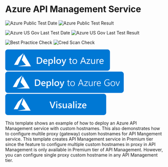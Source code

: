 # Azure API Management Service

![Azure Public Test Date](https://azurequickstartsservice.blob.core.windows.net/badges/201-api-management-create-with-hostname/PublicLastTestDate.svg)
![Azure Public Test Result](https://azurequickstartsservice.blob.core.windows.net/badges/201-api-management-create-with-hostname/PublicDeployment.svg)

![Azure US Gov Last Test Date](https://azurequickstartsservice.blob.core.windows.net/badges/201-api-management-create-with-hostname/FairfaxLastTestDate.svg)
![Azure US Gov Last Test Result](https://azurequickstartsservice.blob.core.windows.net/badges/201-api-management-create-with-hostname/FairfaxDeployment.svg)

![Best Practice Check](https://azurequickstartsservice.blob.core.windows.net/badges/201-api-management-create-with-hostname/BestPracticeResult.svg)
![Cred Scan Check](https://azurequickstartsservice.blob.core.windows.net/badges/201-api-management-create-with-hostname/CredScanResult.svg)

[![Deploy To Azure](https://raw.githubusercontent.com/Azure/azure-quickstart-templates/master/1-CONTRIBUTION-GUIDE/images/deploytoazure.svg?sanitize=true)](https://portal.azure.com/#create/Microsoft.Template/uri/https%3A%2F%2Fraw.githubusercontent.com%2Fazure%2Fazure-quickstart-templates%2Fmaster%2F201-api-management-create-with-hostname%2Fazuredeploy.json)
[![Deploy To Azure US Gov](https://raw.githubusercontent.com/Azure/azure-quickstart-templates/master/1-CONTRIBUTION-GUIDE/images/deploytoazuregov.svg?sanitize=true)](https://portal.azure.com/#create/Microsoft.Template/uri/https%3A%2F%2Fraw.githubusercontent.us%2Fazure%2Fazure-quickstart-templates%2Fmaster%2F201-api-management-create-with-hostname%2Fazuredeploy.json)
[![Visualize](https://raw.githubusercontent.com/Azure/azure-quickstart-templates/master/1-CONTRIBUTION-GUIDE/images/visualizebutton.svg?sanitize=true)](http://armviz.io/#/?load=https%3A%2F%2Fraw.githubusercontent.com%2FAzure%2Fazure-quickstart-templates%2Fmaster%2F201-api-management-create-with-hostname%2Fazuredeploy.json)

This template shows an example of how to deploy an Azure API Management service with custom hostnames.  This also demonstrates how to configure multile proxy (gateway) custom hostnames for API Mangement service.  This template creates API Management service in Premium tier since the feature to configure multiple custom hostnames in proxy in API Management is only available in Premium tier of API Management.  However, you can configure single proxy custom hostname in any API Management tier.


